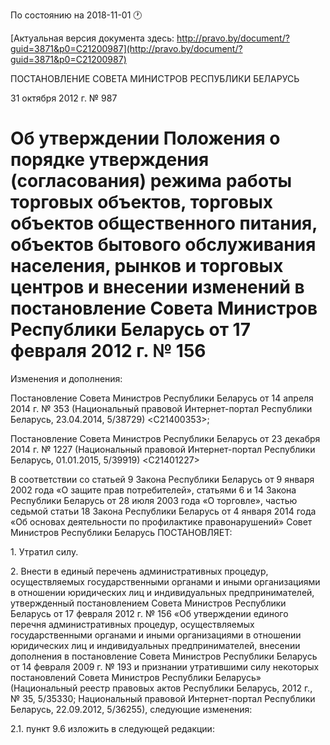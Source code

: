 По состоянию на 2018-11-01 &#x1F550;

[Актуальная версия документа здесь: http://pravo.by/document/?guid=3871&p0=C21200987](http://pravo.by/document/?guid=3871&p0=C21200987)

<p>ПОСТАНОВЛЕНИЕ СОВЕТА МИНИСТРОВ РЕСПУБЛИКИ БЕЛАРУСЬ</p>
<p>31 октября 2012 г. № 987</p>
<h1>Об утверждении Положения о порядке утверждения (согласования) режима работы торговых объектов, торговых объектов общественного питания, объектов бытового обслуживания населения, рынков и торговых центров и внесении изменений в постановление Совета Министров Республики Беларусь от 17 февраля 2012 г. № 156</h1>
<p>Изменения и дополнения:</p>
<p>Постановление Совета Министров Республики Беларусь от 14 апреля 2014 г. № 353 (Национальный правовой Интернет-портал Республики Беларусь, 23.04.2014, 5/38729) &lt;C21400353&gt;;</p>
<p>Постановление Совета Министров Республики Беларусь от 23 декабря 2014 г. № 1227 (Национальный правовой Интернет-портал Республики Беларусь, 01.01.2015, 5/39919) &lt;C21401227&gt;</p>
<p></p>
<p>В соответствии со статьей 9 Закона Республики Беларусь от 9 января 2002 года «О защите прав потребителей», статьями 6 и 14 Закона Республики Беларусь от 28 июля 2003 года «О торговле», частью седьмой статьи 18 Закона Республики Беларусь от 4 января 2014 года «Об основах деятельности по профилактике правонарушений» Совет Министров Республики Беларусь ПОСТАНОВЛЯЕТ:</p>
<p>1. Утратил силу.</p>
<p>2. Внести в единый перечень административных процедур, осуществляемых государственными органами и иными организациями в отношении юридических лиц и индивидуальных предпринимателей, утвержденный постановлением Совета Министров Республики Беларусь от 17 февраля 2012 г. № 156 «Об утверждении единого перечня административных процедур, осуществляемых государственными органами и иными организациями в отношении юридических лиц и индивидуальных предпринимателей, внесении дополнения в постановление Совета Министров Республики Беларусь от 14 февраля 2009 г. № 193 и признании утратившими силу некоторых постановлений Совета Министров Республики Беларусь» (Национальный реестр правовых актов Республики Беларусь, 2012 г., № 35, 5/35330; Национальный правовой Интернет-портал Республики Беларусь, 22.09.2012, 5/36255), следующие изменения:</p>
<p>2.1. пункт 9.6 изложить в следующей редакции:</p>
<p></p>